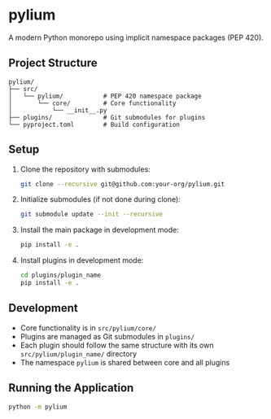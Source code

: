 # pylium

A modern Python monorepo using implicit namespace packages (PEP 420).

## Project Structure

```
pylium/
├── src/
│   └── pylium/           # PEP 420 namespace package
│       └── core/         # Core functionality
│           └── __init__.py
├── plugins/              # Git submodules for plugins
└── pyproject.toml        # Build configuration
```

## Setup

1. Clone the repository with submodules:
   ```bash
   git clone --recursive git@github.com:your-org/pylium.git
   ```

2. Initialize submodules (if not done during clone):
   ```bash
   git submodule update --init --recursive
   ```

3. Install the main package in development mode:
   ```bash
   pip install -e .
   ```

4. Install plugins in development mode:
   ```bash
   cd plugins/plugin_name
   pip install -e .
   ```

## Development

- Core functionality is in `src/pylium/core/`
- Plugins are managed as Git submodules in `plugins/`
- Each plugin should follow the same structure with its own `src/pylium/plugin_name/` directory
- The namespace `pylium` is shared between core and all plugins

## Running the Application

```bash
python -m pylium
```